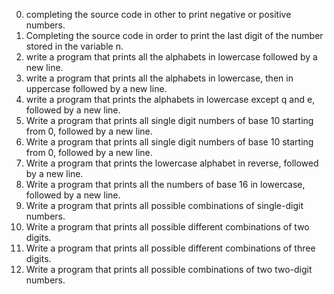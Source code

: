 0. completing the source code in other to print negative or positive numbers.
1. Completing the source code in order to print the last digit of the number stored in the variable n.
2. write a program that prints all the alphabets in lowercase followed by a new line.
3. write a program that prints all the alphabets in lowercase, then in uppercase followed by a new line.
4. write a program that prints the alphabets in lowercase except q and e, followed by a new line.
5. Write a program that prints all single digit numbers of base 10 starting from 0, followed by a new line. 
6. Write a program that prints all single digit numbers of base 10 starting from 0, followed by a new line.
7. Write a program that prints the lowercase alphabet in reverse, followed by a new line.
8. Write a program that prints all the numbers of base 16 in lowercase, followed by a new line.
9. Write a program that prints all possible combinations of single-digit numbers.
10. Write a program that prints all possible different combinations of two digits.
11. Write a program that prints all possible different combinations of three digits.
12. Write a program that prints all possible combinations of two two-digit numbers.
